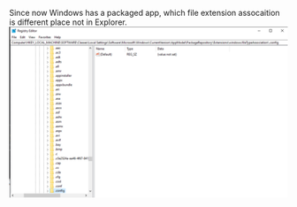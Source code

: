 Since now Windows has a packaged app, which file extension assocaition is different place not in Explorer.
![this screenshot](/PackagedAppFileExtension.png)
